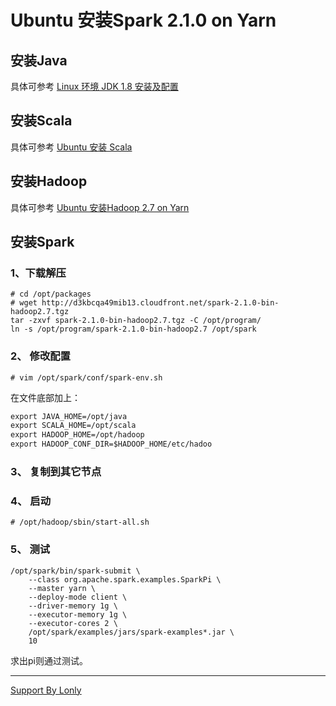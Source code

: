 # Ubuntu 安装Spark 2.1.0 on Yarn

## 安装Java
具体可参考 [Linux 环境 JDK 1.8 安装及配置](https://github.com/lonly197/docs/blob/master/Linux%20%E7%8E%AF%E5%A2%83%20JDK%201.8%20%E5%AE%89%E8%A3%85%E5%8F%8A%E9%85%8D%E7%BD%AE.md)


## 安装Scala
具体可参考 [Ubuntu 安装 Scala](https://github.com/lonly197/docs/blob/master/Ubuntu%20%E5%AE%89%E8%A3%85%20Scala.md)


## 安装Hadoop
具体可参考 [Ubuntu 安装Hadoop 2.7 on Yarn](https://github.com/lonly197/docs/blob/master/Ubuntu%20%E5%AE%89%E8%A3%85Hadoop%202.7%20on%20Yarn.md)


## 安装Spark

### 1、下载解压
```
# cd /opt/packages
# wget http://d3kbcqa49mib13.cloudfront.net/spark-2.1.0-bin-hadoop2.7.tgz
tar -zxvf spark-2.1.0-bin-hadoop2.7.tgz -C /opt/program/
ln -s /opt/program/spark-2.1.0-bin-hadoop2.7 /opt/spark
```

### 2、 修改配置
```
# vim /opt/spark/conf/spark-env.sh
```
在文件底部加上：
```XML
export JAVA_HOME=/opt/java
export SCALA_HOME=/opt/scala
export HADOOP_HOME=/opt/hadoop
export HADOOP_CONF_DIR=$HADOOP_HOME/etc/hadoo
```

### 3、 复制到其它节点

### 4、 启动
```
# /opt/hadoop/sbin/start-all.sh
```

### 5、 测试
```
/opt/spark/bin/spark-submit \
    --class org.apache.spark.examples.SparkPi \
    --master yarn \
    --deploy-mode client \
    --driver-memory 1g \
    --executor-memory 1g \
    --executor-cores 2 \
    /opt/spark/examples/jars/spark-examples*.jar \
    10
```
求出pi则通过测试。

____
[Support By Lonly](mailto:lonly197@gmail.com)